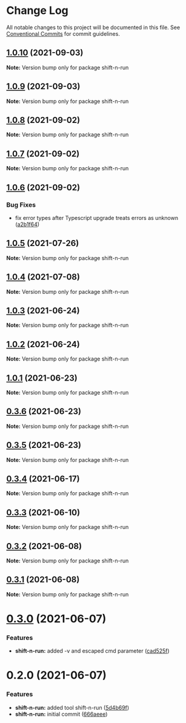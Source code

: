 # Change Log

All notable changes to this project will be documented in this file.
See [Conventional Commits](https://conventionalcommits.org) for commit guidelines.

## [1.0.10](https://github.com/bingtimren/op-tools/compare/shift-n-run@1.0.9...shift-n-run@1.0.10) (2021-09-03)

**Note:** Version bump only for package shift-n-run





## [1.0.9](https://github.com/bingtimren/op-tools/compare/shift-n-run@1.0.8...shift-n-run@1.0.9) (2021-09-03)

**Note:** Version bump only for package shift-n-run





## [1.0.8](https://github.com/bingtimren/op-tools/compare/shift-n-run@1.0.7...shift-n-run@1.0.8) (2021-09-02)

**Note:** Version bump only for package shift-n-run





## [1.0.7](https://github.com/bingtimren/op-tools/compare/shift-n-run@1.0.6...shift-n-run@1.0.7) (2021-09-02)

**Note:** Version bump only for package shift-n-run





## [1.0.6](https://github.com/bingtimren/op-tools/compare/shift-n-run@1.0.5...shift-n-run@1.0.6) (2021-09-02)


### Bug Fixes

* fix error types after Typescript upgrade treats errors as unknown ([a2b1f64](https://github.com/bingtimren/op-tools/commit/a2b1f64859bafa9d6ef0e1c273f7e92e43e029a5))





## [1.0.5](https://github.com/bingtimren/op-tools/compare/shift-n-run@1.0.4...shift-n-run@1.0.5) (2021-07-26)

**Note:** Version bump only for package shift-n-run





## [1.0.4](https://github.com/bingtimren/op-tools/compare/shift-n-run@1.0.3...shift-n-run@1.0.4) (2021-07-08)

**Note:** Version bump only for package shift-n-run





## [1.0.3](https://github.com/bingtimren/op-tools/compare/shift-n-run@1.0.2...shift-n-run@1.0.3) (2021-06-24)

**Note:** Version bump only for package shift-n-run





## [1.0.2](https://github.com/bingtimren/op-tools/compare/shift-n-run@1.0.1...shift-n-run@1.0.2) (2021-06-24)

**Note:** Version bump only for package shift-n-run





## [1.0.1](https://github.com/bingtimren/op-tools/compare/shift-n-run@0.3.6...shift-n-run@1.0.1) (2021-06-23)

**Note:** Version bump only for package shift-n-run





## [0.3.6](https://github.com/bingtimren/op-tools/compare/shift-n-run@0.3.5...shift-n-run@0.3.6) (2021-06-23)

**Note:** Version bump only for package shift-n-run





## [0.3.5](https://github.com/bingtimren/op-tools/compare/shift-n-run@0.3.4...shift-n-run@0.3.5) (2021-06-23)

**Note:** Version bump only for package shift-n-run





## [0.3.4](https://github.com/bingtimren/op-tools/compare/shift-n-run@0.3.3...shift-n-run@0.3.4) (2021-06-17)

**Note:** Version bump only for package shift-n-run





## [0.3.3](https://github.com/bingtimren/op-tools/compare/shift-n-run@0.3.2...shift-n-run@0.3.3) (2021-06-10)

**Note:** Version bump only for package shift-n-run





## [0.3.2](https://github.com/bingtimren/op-tools/compare/shift-n-run@0.3.1...shift-n-run@0.3.2) (2021-06-08)

**Note:** Version bump only for package shift-n-run





## [0.3.1](https://github.com/bingtimren/op-tools/compare/shift-n-run@0.3.0...shift-n-run@0.3.1) (2021-06-08)

**Note:** Version bump only for package shift-n-run





# [0.3.0](https://github.com/bingtimren/op-tools/compare/shift-n-run@0.2.0...shift-n-run@0.3.0) (2021-06-07)


### Features

* **shift-n-run:** added -v and escaped cmd parameter ([cad525f](https://github.com/bingtimren/op-tools/commit/cad525f73d3ab2cab9e4df93d0d0d479a99ba09a))





# 0.2.0 (2021-06-07)


### Features

* **shift-n-run:** added tool shift-n-run ([5d4b69f](https://github.com/bingtimren/op-tools/commit/5d4b69f236c147388bf0fd254abcc76a65ae9b53))
* **shift-n-run:** initial commit ([666aeee](https://github.com/bingtimren/op-tools/commit/666aeee28afa74e6251e9883095a7ce630ace23c))
